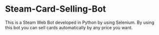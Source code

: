 # Steam-Card-Selling-Bot
This is a Steam Web Bot developed in Python by using Selenium. By using this bot you can sell cards automatically by any price you want.
